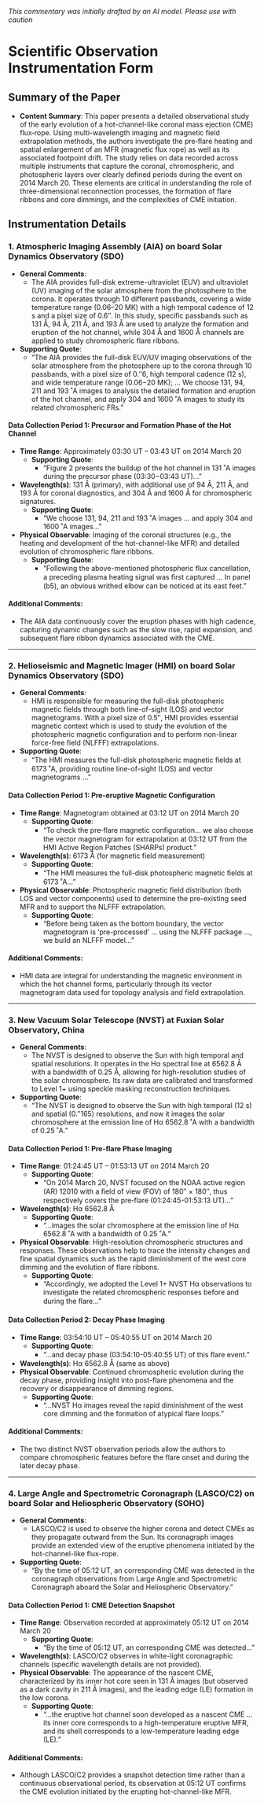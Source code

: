 _This commentary was initially drafted by an AI model. Please use with caution_

# Scientific Observation Instrumentation Form

## Summary of the Paper
- **Content Summary**: This paper presents a detailed observational study of the early evolution of a hot-channel-like coronal mass ejection (CME) flux‐rope. Using multi-wavelength imaging and magnetic field extrapolation methods, the authors investigate the pre‐flare heating and spatial enlargement of an MFR (magnetic flux rope) as well as its associated footpoint drift. The study relies on data recorded across multiple instruments that capture the coronal, chromospheric, and photospheric layers over clearly defined periods during the event on 2014 March 20. These elements are critical in understanding the role of three-dimensional reconnection processes, the formation of flare ribbons and core dimmings, and the complexities of CME initiation.

## Instrumentation Details

### 1. Atmospheric Imaging Assembly (AIA) on board Solar Dynamics Observatory (SDO)
- **General Comments**:
   - The AIA provides full-disk extreme-ultraviolet (EUV) and ultraviolet (UV) imaging of the solar atmosphere from the photosphere to the corona. It operates through 10 different passbands, covering a wide temperature range (0.06–20 MK) with a high temporal cadence of 12 s and a pixel size of 0.6″. In this study, specific passbands such as 131 Å, 94 Å, 211 Å, and 193 Å are used to analyze the formation and eruption of the hot channel, while 304 Å and 1600 Å channels are applied to study chromospheric flare ribbons.
- **Supporting Quote**: 
   - “The AIA provides the full-disk EUV/UV imaging observations of the solar atmosphere from the photosphere up to the corona through 10 passbands, with a pixel size of 0.′′6, high temporal cadence (12 s), and wide temperature range (0.06−20 MK); … We choose 131, 94, 211 and 193 ˚A images to analysis the detailed formation and eruption of the hot channel, and apply 304 and 1600 ˚A images to study its related chromospheric FRs.”
  
#### Data Collection Period 1: Precursor and Formation Phase of the Hot Channel
- **Time Range**: Approximately 03:30 UT – 03:43 UT on 2014 March 20
   - **Supporting Quote**: 
      - “Figure 2 presents the buildup of the hot channel in 131 ˚A images during the precursor phase (03:30−03:43 UT)...”
- **Wavelength(s)**: 131 Å (primary), with additional use of 94 Å, 211 Å, and 193 Å for coronal diagnostics, and 304 Å and 1600 Å for chromospheric signatures.
   - **Supporting Quote**: 
      - “We choose 131, 94, 211 and 193 ˚A images … and apply 304 and 1600 ˚A images…”
- **Physical Observable**: Imaging of the coronal structures (e.g., the heating and development of the hot-channel-like MFR) and detailed evolution of chromospheric flare ribbons.
   - **Supporting Quote**: 
      - “Following the above-mentioned photospheric flux cancellation, a preceding plasma heating signal was ﬁrst captured … In panel (b5), an obvious writhed elbow can be noticed at its east feet.”

#### Additional Comments:
- The AIA data continuously cover the eruption phases with high cadence, capturing dynamic changes such as the slow rise, rapid expansion, and subsequent flare ribbon dynamics associated with the CME.

---

### 2. Helioseismic and Magnetic Imager (HMI) on board Solar Dynamics Observatory (SDO)
- **General Comments**:
   - HMI is responsible for measuring the full-disk photospheric magnetic fields through both line-of-sight (LOS) and vector magnetograms. With a pixel size of 0.5″, HMI provides essential magnetic context which is used to study the evolution of the photospheric magnetic configuration and to perform non-linear force-free field (NLFFF) extrapolations.
- **Supporting Quote**:
   - “The HMI measures the full-disk photospheric magnetic ﬁelds at 6173 ˚A, providing routine line-of-sight (LOS) and vector magnetograms …”
  
#### Data Collection Period 1: Pre-eruptive Magnetic Configuration
- **Time Range**: Magnetogram obtained at 03:12 UT on 2014 March 20
   - **Supporting Quote**:
      - “To check the pre‐flare magnetic conﬁguration… we also choose the vector magnetogram for extrapolation at 03:12 UT from the HMI Active Region Patches (SHARPs) product.”
- **Wavelength(s)**: 6173 Å (for magnetic field measurement)
   - **Supporting Quote**:
      - “The HMI measures the full-disk photospheric magnetic ﬁelds at 6173 ˚A…”
- **Physical Observable**: Photospheric magnetic field distribution (both LOS and vector components) used to determine the pre-existing seed MFR and to support the NLFFF extrapolation.
   - **Supporting Quote**:
      - “Before being taken as the bottom boundary, the vector magnetogram is ‘pre-processed’ … using the NLFFF package …, we build an NLFFF model…”

#### Additional Comments:
- HMI data are integral for understanding the magnetic environment in which the hot channel forms, particularly through its vector magnetogram data used for topology analysis and field extrapolation.

---

### 3. New Vacuum Solar Telescope (NVST) at Fuxian Solar Observatory, China
- **General Comments**:
   - The NVST is designed to observe the Sun with high temporal and spatial resolutions. It operates in the Hα spectral line at 6562.8 Å with a bandwidth of 0.25 Å, allowing for high-resolution studies of the solar chromosphere. Its raw data are calibrated and transformed to Level 1+ using speckle masking reconstruction techniques.
- **Supporting Quote**:
   - “The NVST is designed to observe the Sun with high temporal (12 s) and spatial (0.′′165) resolutions, and now it images the solar chromosphere at the emission line of Hα 6562.8 ˚A with a bandwidth of 0.25 ˚A.”
  
#### Data Collection Period 1: Pre-flare Phase Imaging
- **Time Range**: 01:24:45 UT – 01:53:13 UT on 2014 March 20
   - **Supporting Quote**:
      - “On 2014 March 20, NVST focused on the NOAA active region (AR) 12010 with a ﬁeld of view (FOV) of 180′′ × 180′′, thus respectively covers the pre‐flare (01:24:45-01:53:13 UT)…”
- **Wavelength(s)**: Hα 6562.8 Å
   - **Supporting Quote**:
      - “…images the solar chromosphere at the emission line of Hα 6562.8 ˚A with a bandwidth of 0.25 ˚A.”
- **Physical Observable**: High-resolution chromospheric structures and responses. These observations help to trace the intensity changes and fine spatial dynamics such as the rapid diminishment of the west core dimming and the evolution of flare ribbons.
   - **Supporting Quote**:
      - “Accordingly, we adopted the Level 1+ NVST Hα observations to investigate the related chromospheric responses before and during the ﬂare…”

#### Data Collection Period 2: Decay Phase Imaging
- **Time Range**: 03:54:10 UT – 05:40:55 UT on 2014 March 20
   - **Supporting Quote**:
      - “…and decay phase (03:54:10-05:40:55 UT) of this ﬂare event.”
- **Wavelength(s)**: Hα 6562.8 Å (same as above)
- **Physical Observable**: Continued chromospheric evolution during the decay phase, providing insight into post-flare phenomena and the recovery or disappearance of dimming regions.
   - **Supporting Quote**:
      - “…NVST Hα images reveal the rapid diminishment of the west core dimming and the formation of atypical flare loops.”

#### Additional Comments:
- The two distinct NVST observation periods allow the authors to compare chromospheric features before the flare onset and during the later decay phase.

---

### 4. Large Angle and Spectrometric Coronagraph (LASCO/C2) on board Solar and Heliospheric Observatory (SOHO)
- **General Comments**:
   - LASCO/C2 is used to observe the higher corona and detect CMEs as they propagate outward from the Sun. Its coronagraph images provide an extended view of the eruptive phenomena initiated by the hot-channel-like flux-rope.
- **Supporting Quote**:
   - “By the time of 05:12 UT, an corresponding CME was detected in the coronagraph observations from Large Angle and Spectrometric Coronagraph aboard the Solar and Heliospheric Observatory.”
  
#### Data Collection Period 1: CME Detection Snapshot
- **Time Range**: Observation recorded at approximately 05:12 UT on 2014 March 20
   - **Supporting Quote**:
      - “By the time of 05:12 UT, an corresponding CME was detected…”
- **Wavelength(s)**: LASCO/C2 observes in white-light coronagraphic channels (specific wavelength details are not provided).
- **Physical Observable**: The appearance of the nascent CME, characterized by its inner hot core seen in 131 Å images (but observed as a dark cavity in 211 Å images), and the leading edge (LE) formation in the low corona.
   - **Supporting Quote**:
      - “…the eruptive hot channel soon developed as a nascent CME … its inner core corresponds to a high-temperature eruptive MFR, and its shell corresponds to a low-temperature leading edge (LE).”

#### Additional Comments:
- Although LASCO/C2 provides a snapshot detection time rather than a continuous observational period, its observation at 05:12 UT confirms the CME evolution initiated by the erupting hot-channel-like MFR.
